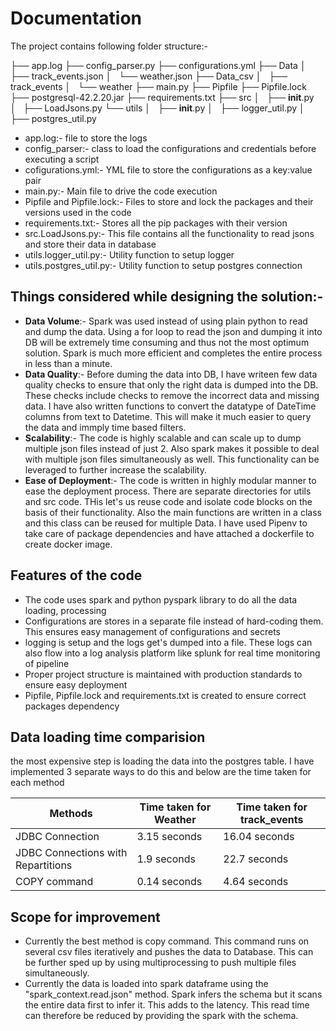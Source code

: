# Documentation

The project contains following folder structure:-

├── app.log
├── config_parser.py
├── configurations.yml
├── Data
│   ├── track_events.json
│   └── weather.json
├── Data_csv
│   ├── track_events
│   └── weather
├── main.py
├── Pipfile
├── Pipfile.lock
├── postgresql-42.2.20.jar
├── requirements.txt
├── src
│   ├── __init__.py
│   ├── LoadJsons.py
└── utils
│   ├── __init__.py
│   ├── logger_util.py
│   ├── postgres_util.py


- app.log:- file to store the logs
- config_parser:- class to load the configurations and credentials before executing a script
- cofigurations.yml:- YML file to store the configurations as a key:value pair
- main.py:- Main file to drive the code execution
- Pipfile and Pipfile.lock:- Files to store and lock the packages and their versions used in the code
- requirements.txt:- Stores all the pip packages with their version
- src.LoadJsons.py:- This file contains all the functionality to read jsons and store their data in database
- utils.logger_util.py:- Utility function to setup logger
- utils.postgres_util.py:- Utility function to setup postgres connection

## Things considered while designing the solution:-
- **Data Volume**:- Spark was used instead of using plain python to read and dump the data. Using a for loop to read the json and dumping it into DB will be extremely time consuming and thus not the most optimum solution. Spark is much more efficient and completes the entire process in less than a minute.
- **Data Quality**:- Before duming the data into DB, I have writeen few data quality checks to ensure that only the right data is dumped into the DB. These checks include checks to remove the incorrect data and missing data. I have also written functions to convert the datatype of DateTime columns from text to Datetime. This will make it much easier to query the data and immply time based filters.
- **Scalability**:- The code is highly scalable and can scale up to dump multiple json files instead of just 2. Also spark makes it possible to deal with multiple json files simultaneously as well. This functionality can be leveraged to further increase the scalability.
- **Ease of Deployment**:- The code is written in highly modular manner to ease the deployment process. There are separate directories for utils and src code. THis let's us reuse code and isolate code blocks on the basis of their functionality. Also the main functions are written in a class and this class can be reused for multiple Data. I have used Pipenv to take care of package dependencies and have attached a dockerfile to create docker image.

## Features of the code

- The code uses spark and python pyspark library to do all the data loading, processing
- Configurations are stores in a separate file instead of hard-coding them. This ensures easy management of configurations and secrets
- logging is setup and the logs get's dumped into a file. These logs can also flow into a log analysis platform like splunk for real time monitoring of pipeline
- Proper project structure is maintained with production standards to ensure easy deployment
- Pipfile, Pipfile.lock and requirements.txt is created to ensure correct packages dependency


## Data loading time comparision

the most expensive step is loading the data into the postgres table. I have implemented 3 separate ways to do this and below are the time taken for each method 

| Methods | Time taken for Weather | Time taken for track_events
| ------ | ------ | ------ |
| JDBC Connection | 3.15 seconds | 16.04 seconds |
| JDBC Connections with Repartitions | 1.9 seconds | 22.7 seconds |
| COPY command | 0.14 seconds | 4.64 seconds |


## Scope for improvement

- Currently the best method is copy command. This command runs on several csv files iteratively and pushes the data to Database. This can be further sped up by using multiprocessing to push multiple files simultaneously.
- Currently the data is loaded into spark dataframe using the "spark_context.read.json" method. Spark infers the schema but it scans the entire data first to infer it. This adds to the latency. This read time can therefore be reduced by providing the spark with the schema.

